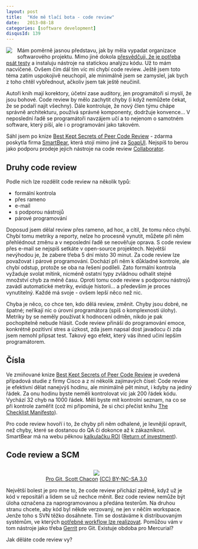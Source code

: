 ```yaml
---
layout: post
title:  "Kde mě tlačí bota - code review"
date:   2013-08-18
categories: [software development]
disqusId: 139
---
```

<div style="float: left; margin: 0 1em 1em 0; text-align: center;"><a href="http://openclipart.org/detail/29647/quality-control:-rejected-by-stijnbern"><img src="https://openclipart.org/image/120px/svg_to_png/29647/QualityControl_rejected2.png" /></a></div>Mám poměrně jasnou představu, jak by měla vypadat organizace softwarového projektu. Mimo jiné dokola <a href="/item/112">přesvědčuji, že je potřeba psát testy</a> a instaluju nástroje na statickou analýzu kódu. Už to mám nacvičené. Ovšem čím dál tím víc mi chybí code review. Ještě jsem toto téma zatím uspokojivě neuchopil, ale minimálně jsem se zamyslel, jak bych z toho chtěl vybřednout, ačkoliv jsem tak ještě neučinil.
<!--more-->

Autoři knih mají korektory, účetní zase auditory, jen programátoři si myslí, že jsou bohové. Code review by mělo zachytit chyby (i když nemůžete čekat, že se podaří najít všechny). Dále kontroluje, že nový člen týmu chápe správně architekturu, používá správné komponenty, dodržuje konvence... V neposlední řadě se programátoři navzájem učí a to nejenom o samotném software, který píší, ale i o programování jako takovém.

Sáhl jsem po knize <a href="http://www2.smartbear.com/Best-Kept-Secrets-Code-Review.html">Best Kept Secrets of Peer Code Review</a> - zdarma poskytla firma <a href="http://smartbear.com/">SmartBear</a>, která stojí mimo jiné za <a href="http://en.wikipedia.org/wiki/SoapUI">SoapUI</a>. Nejspíš to berou jako podporu prodeje jejich nástroje na code review <a href="http://smartbear.com/products/software-development/code-review">Collaborator</a>.

Druhy code review
------

Podle nich lze rozdělit code review na několik typů:

* formální kontrola
* přes rameno
* e-mail
* s podporou nástrojů
* párové programování

Doposud jsem dělal review přes rameno, ad hoc, a cítil, že tomu něco chybí. Chybí tomu metriky a reporty, nelze ho procesně vynutit, můžete při něm přehlédnout změnu a v neposlední řadě se neověřuje oprava. S code review přes e-mail se nejspíš setkáte v open-source projektech. Největší nevýhodou je, že zabere třeba 5&nbsp;dní místo 30&nbsp;minut. Za code review lze považovat i párové programování. Dochází při něm k důkladné kontrole, ale chybí odstup, protože se oba na řešení podíleli. Zato formální kontrola vyžaduje svolat mítink, nicméně ostatní typy zvládnou odhalit stejné množství chyb za méně času. Oproti tomu code review s podporou nástrojů zavádí automatické metriky, eviduje historii... a především je proces vynutitelný. Každé má svoje - ovšem lepší něco než nic.

Chyba je něco, co chce ten, kdo dělá review, změnit. Chyby jsou dobré, ne špatné; neříkají nic o úrovni programátora (spíš o komplexnosti úlohy). Metriky by se neměly používat k hodnocení odměn, nikdo je pak pochopitelně nebude hlásit. Code review přináší do programování emoce, konkrétně pozitivní stres a úzkost, zda jsem napsal dost javadocu či zda jsem nemohl připsat test. Takový ego efekt, který vás ihned učiní lepším programátorem.

Čísla
------

Ve zmiňované knize <a href="http://www2.smartbear.com/Best-Kept-Secrets-Code-Review.html">Best Kept Secrets of Peer Code Review</a> je uvedená případová studie z firmy Cisco a z ní několik zajímavých čísel: Code review je efektivní dělat nanejvýš hodinu, ale minimálně pět minut, i kdyby na jediný řádek. Za onu hodinu byste neměli kontrolovat víc jak 200&nbsp;řádek kódu. Vychází 32&nbsp;chyb na&nbsp;1000&nbsp;řádek. Měli byste mít kontrolní seznam, na co se při kontrole zaměřit (což mi připomíná, že si chci přečíst knihu <a href="http://amzn.to/18CCVqj">The Checklist Manifesto</a>).

Pro code review hovoří i to, že chyby při něm odhalené, je levnější opravit, než chyby, které se dostanou do QA či dokonce až k zákazníkovi. SmartBear má na webu pěknou <a href="http://support.smartbear.com/articles/codecollaborator/roi-calculator/">kalkulačku ROI</a> (<a href="http://en.wikipedia.org/wiki/Return_on_investment">Return of investment</a>).

Code review a SCM
------

<div style="margin: 2em 1em 1em 0em; text-align: center;">
	<a href="http://git-scm.com/book/en/Distributed-Git-Distributed-Workflows#Dictator-and-Lieutenants-Workflow"><img src="https://git-scm.com/figures/18333fig0503-tn.png"></a><br />
	<a href="http://git-scm.com/book/en/Distributed-Git-Distributed-Workflows#Dictator-and-Lieutenants-Workflow">Pro Git, Scott Chacon</a> <a href="http://creativecommons.org/licenses/by-nc-sa/3.0/">(CC) BY-NC-SA 3.0</a>
</div>
Největší bolest je pro mne to, že code review přichází zpětně, když už je kód v repositáři a lidem se už nechce měnit. Bez code review nemůže být úloha označena za naprogramovanou a předána testerům. Na druhou stranu chcete, aby kód byl někde verzovaný, ne jen v něčím workspace. Jenže toho s SVN těžko dosáhnete. Tím se dostáváme k distribuovaným systémům, ve kterých <a href="http://git-scm.com/book/en/Distributed-Git-Distributed-Workflows#Dictator-and-Lieutenants-Workflow">potřebné workflow lze realizovat</a>. Pomůžou vám v tom nástroje jako třeba <a href="https://code.google.com/p/gerrit/">Gerrit</a> pro Git. Existuje obdoba pro Mercurial?

Jak děláte code review vy?